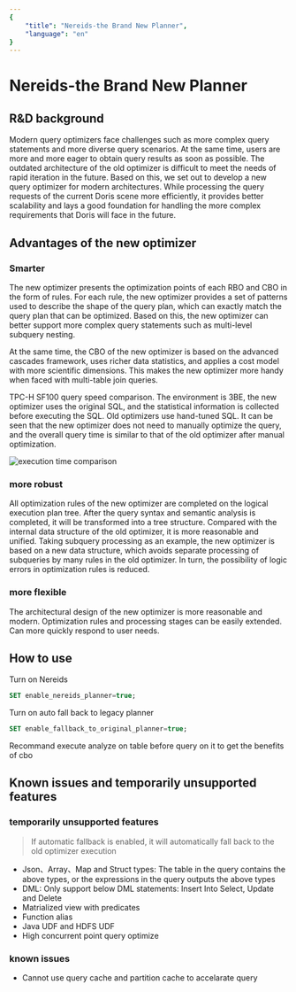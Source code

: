 ```yaml
---
{
    "title": "Nereids-the Brand New Planner",
    "language": "en"
}
---
```


<!-- 
Licensed to the Apache Software Foundation (ASF) under one
or more contributor license agreements.  See the NOTICE file
distributed with this work for additional information
regarding copyright ownership.  The ASF licenses this file
to you under the Apache License, Version 2.0 (the
"License"); you may not use this file except in compliance
with the License.  You may obtain a copy of the License at

  http://www.apache.org/licenses/LICENSE-2.0

Unless required by applicable law or agreed to in writing,
software distributed under the License is distributed on an
"AS IS" BASIS, WITHOUT WARRANTIES OR CONDITIONS OF ANY
KIND, either express or implied.  See the License for the
specific language governing permissions and limitations
under the License.
-->

# Nereids-the Brand New Planner

<version since="dev"></version>

## R&D background

Modern query optimizers face challenges such as more complex query statements and more diverse query scenarios. At the same time, users are more and more eager to obtain query results as soon as possible. The outdated architecture of the old optimizer is difficult to meet the needs of rapid iteration in the future. Based on this, we set out to develop a new query optimizer for modern architectures. While processing the query requests of the current Doris scene more efficiently, it provides better scalability and lays a good foundation for handling the more complex requirements that Doris will face in the future.

## Advantages of the new optimizer

### Smarter

The new optimizer presents the optimization points of each RBO and CBO in the form of rules. For each rule, the new optimizer provides a set of patterns used to describe the shape of the query plan, which can exactly match the query plan that can be optimized. Based on this, the new optimizer can better support more complex query statements such as multi-level subquery nesting.

At the same time, the CBO of the new optimizer is based on the advanced cascades framework, uses richer data statistics, and applies a cost model with more scientific dimensions. This makes the new optimizer more handy when faced with multi-table join queries.

TPC-H SF100 query speed comparison. The environment is 3BE, the new optimizer uses the original SQL, and the statistical information is collected before executing the SQL. Old optimizers use hand-tuned SQL. It can be seen that the new optimizer does not need to manually optimize the query, and the overall query time is similar to that of the old optimizer after manual optimization.

![execution time comparison](/images/nereids-tpch.png)

### more robust

All optimization rules of the new optimizer are completed on the logical execution plan tree. After the query syntax and semantic analysis is completed, it will be transformed into a tree structure. Compared with the internal data structure of the old optimizer, it is more reasonable and unified. Taking subquery processing as an example, the new optimizer is based on a new data structure, which avoids separate processing of subqueries by many rules in the old optimizer. In turn, the possibility of logic errors in optimization rules is reduced.

### more flexible

The architectural design of the new optimizer is more reasonable and modern. Optimization rules and processing stages can be easily extended. Can more quickly respond to user needs.

## How to use

Turn on Nereids

```sql
SET enable_nereids_planner=true;
```

Turn on auto fall back to legacy planner

```sql
SET enable_fallback_to_original_planner=true;
```

Recommand execute analyze on table before query on it to get the benefits of cbo

## Known issues and temporarily unsupported features

### temporarily unsupported features

> If automatic fallback is enabled, it will automatically fall back to the old optimizer execution

- Json、Array、Map and Struct types: The table in the query contains the above types, or the expressions in the query outputs the above types
- DML: Only support below DML statements: Insert Into Select, Update and Delete
- Matrialized view with predicates
- Function alias
- Java UDF and HDFS UDF
- High concurrent point query optimize

### known issues

- Cannot use query cache and partition cache to accelarate query
